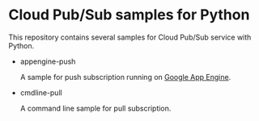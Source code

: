 # Cloud Pub/Sub samples for Python

This repository contains several samples for Cloud Pub/Sub service
with Python.

- appengine-push

  A sample for push subscription running on [Google App Engine][1].

- cmdline-pull

  A command line sample for pull subscription.

[1]: https://developers.google.com/appengine/
